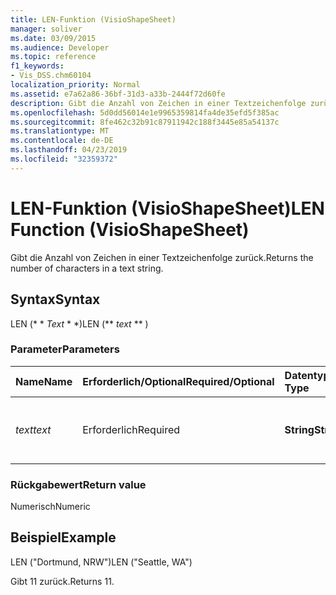 ```yaml
---
title: LEN-Funktion (VisioShapeSheet)
manager: soliver
ms.date: 03/09/2015
ms.audience: Developer
ms.topic: reference
f1_keywords:
- Vis_DSS.chm60104
localization_priority: Normal
ms.assetid: e7a62a86-36bf-31d3-a33b-2444f72d60fe
description: Gibt die Anzahl von Zeichen in einer Textzeichenfolge zurück.
ms.openlocfilehash: 5d0dd56014e1e9965359814fa4de35efd5f385ac
ms.sourcegitcommit: 8fe462c32b91c87911942c188f3445e85a54137c
ms.translationtype: MT
ms.contentlocale: de-DE
ms.lasthandoff: 04/23/2019
ms.locfileid: "32359372"
---
```

# <a name="len-function-visioshapesheet"></a><span data-ttu-id="0070c-103">LEN-Funktion (VisioShapeSheet)</span><span class="sxs-lookup"><span data-stu-id="0070c-103">LEN Function (VisioShapeSheet)</span></span>

<span data-ttu-id="0070c-104">Gibt die Anzahl von Zeichen in einer Textzeichenfolge zurück.</span><span class="sxs-lookup"><span data-stu-id="0070c-104">Returns the number of characters in a text string.</span></span>
  
## <a name="syntax"></a><span data-ttu-id="0070c-105">Syntax</span><span class="sxs-lookup"><span data-stu-id="0070c-105">Syntax</span></span>

<span data-ttu-id="0070c-106">LEN (\* \* *Text* \* \*)</span><span class="sxs-lookup"><span data-stu-id="0070c-106">LEN (\*\* *text* \*\* )</span></span> 
  
### <a name="parameters"></a><span data-ttu-id="0070c-107">Parameter</span><span class="sxs-lookup"><span data-stu-id="0070c-107">Parameters</span></span>

|<span data-ttu-id="0070c-108">**Name**</span><span class="sxs-lookup"><span data-stu-id="0070c-108">**Name**</span></span>|<span data-ttu-id="0070c-109">**Erforderlich/Optional**</span><span class="sxs-lookup"><span data-stu-id="0070c-109">**Required/Optional**</span></span>|<span data-ttu-id="0070c-110">**Datentyp**</span><span class="sxs-lookup"><span data-stu-id="0070c-110">**Data Type**</span></span>|<span data-ttu-id="0070c-111">**Beschreibung**</span><span class="sxs-lookup"><span data-stu-id="0070c-111">**Description**</span></span>|
|:-----|:-----|:-----|:-----|
| <span data-ttu-id="0070c-112">_text_</span><span class="sxs-lookup"><span data-stu-id="0070c-112">_text_</span></span> <br/> |<span data-ttu-id="0070c-113">Erforderlich</span><span class="sxs-lookup"><span data-stu-id="0070c-113">Required</span></span>  <br/> |<span data-ttu-id="0070c-114">**String**</span><span class="sxs-lookup"><span data-stu-id="0070c-114">**String**</span></span> <br/> |<span data-ttu-id="0070c-115">Die Zeichenfolge, deren Länge ermittelt werden soll.</span><span class="sxs-lookup"><span data-stu-id="0070c-115">The character string whose length you want to find.</span></span>  <br/> |
   
### <a name="return-value"></a><span data-ttu-id="0070c-116">Rückgabewert</span><span class="sxs-lookup"><span data-stu-id="0070c-116">Return value</span></span>

<span data-ttu-id="0070c-117">Numerisch</span><span class="sxs-lookup"><span data-stu-id="0070c-117">Numeric</span></span>
  
## <a name="example"></a><span data-ttu-id="0070c-118">Beispiel</span><span class="sxs-lookup"><span data-stu-id="0070c-118">Example</span></span>

<span data-ttu-id="0070c-119">LEN ("Dortmund, NRW")</span><span class="sxs-lookup"><span data-stu-id="0070c-119">LEN ("Seattle, WA")</span></span> 
  
<span data-ttu-id="0070c-120">Gibt 11 zurück.</span><span class="sxs-lookup"><span data-stu-id="0070c-120">Returns 11.</span></span> 
  


